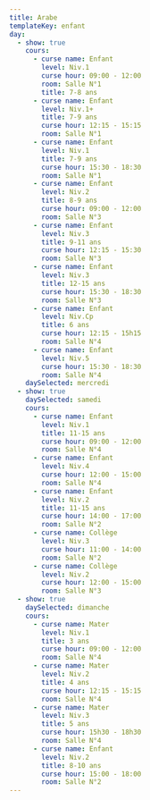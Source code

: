 ```yaml
---
title: Arabe
templateKey: enfant
day:
  - show: true
    cours:
      - curse name: Enfant
        level: Niv.1
        curse hour: 09:00 - 12:00
        room: Salle N°1
        title: 7-8 ans
      - curse name: Enfant
        level: Niv.1+
        title: 7-9 ans
        curse hour: 12:15 - 15:15
        room: Salle N°1
      - curse name: Enfant
        level: Niv.1
        title: 7-9 ans
        curse hour: 15:30 - 18:30
        room: Salle N°1
      - curse name: Enfant
        level: Niv.2
        title: 8-9 ans
        curse hour: 09:00 - 12:00
        room: Salle N°3
      - curse name: Enfant
        level: Niv.3
        title: 9-11 ans
        curse hour: 12:15 - 15:30
        room: Salle N°3
      - curse name: Enfant
        level: Niv.3
        title: 12-15 ans
        curse hour: 15:30 - 18:30
        room: Salle N°3
      - curse name: Enfant
        level: Niv.Cp
        title: 6 ans
        curse hour: 12:15 - 15h15
        room: Salle N°4
      - curse name: Enfant
        level: Niv.5
        curse hour: 15:30 - 18:30
        room: Salle N°4
    daySelected: mercredi
  - show: true
    daySelected: samedi
    cours:
      - curse name: Enfant
        level: Niv.1
        title: 11-15 ans
        curse hour: 09:00 - 12:00
        room: Salle N°4
      - curse name: Enfant
        level: Niv.4
        curse hour: 12:00 - 15:00
        room: Salle N°4
      - curse name: Enfant
        level: Niv.2
        title: 11-15 ans
        curse hour: 14:00 - 17:00
        room: Salle N°2
      - curse name: Collège
        level: Niv.3
        curse hour: 11:00 - 14:00
        room: Salle N°2
      - curse name: Collège
        level: Niv.2
        curse hour: 12:00 - 15:00
        room: Salle N°3
  - show: true
    daySelected: dimanche
    cours:
      - curse name: Mater
        level: Niv.1
        title: 3 ans
        curse hour: 09:00 - 12:00
        room: Salle N°4
      - curse name: Mater
        level: Niv.2
        title: 4 ans
        curse hour: 12:15 - 15:15
        room: Salle N°4
      - curse name: Mater
        level: Niv.3
        title: 5 ans
        curse hour: 15h30 - 18h30
        room: Salle N°4
      - curse name: Enfant
        level: Niv.2
        title: 8-10 ans
        curse hour: 15:00 - 18:00
        room: Salle N°2
---
```

